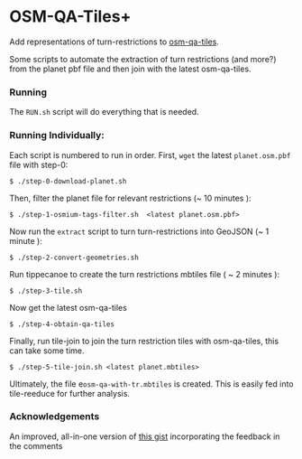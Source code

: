 # OSM-QA-Tiles+

Add representations of turn-restrictions to [osm-qa-tiles](//github.com/osmlab/osm-qa-tiles). 

Some scripts to automate the extraction of turn restrictions (and more?) from the planet pbf file and then join with the latest osm-qa-tiles.

### Running 

The `RUN.sh` script will do everything that is needed.

### Running Individually: 
Each script is numbered to run in order. First, `wget` the latest `planet.osm.pbf` file with step-0: 
    
    $ ./step-0-download-planet.sh 

Then, filter the planet file for relevant restrictions (~ 10 minutes ):
    
    $ ./step-1-osmium-tags-filter.sh  <latest planet.osm.pbf>
    
Now run the `extract` script to turn turn-restrictions into GeoJSON (~ 1 minute ): 
    
    $ ./step-2-convert-geometries.sh
    
Run tippecanoe to create the turn restrictions mbtiles file ( ~ 2 minutes ):

    $ ./step-3-tile.sh
    
Now get the latest osm-qa-tiles

    $ ./step-4-obtain-qa-tiles
    
Finally, run tile-join to join the turn restriction tiles with osm-qa-tiles, this can take some time.
    
    $ ./step-5-tile-join.sh <latest planet.mbtiles>
    
Ultimately, the file e`osm-qa-with-tr.mbtiles` is created. This is easily fed into tile-reeduce for further analysis.


### Acknowledgements
An improved, all-in-one version of [this gist](https://gist.github.com/jenningsanderson/b04ac2cc68a2cf79a4c4cb2c1b16c96d) incorporating the feedback in the comments
